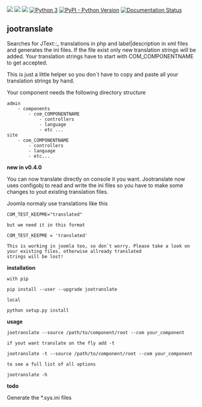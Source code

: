 [![](https://img.shields.io/pypi/v/jootranslate.svg)](https://pypi.python.org/pypi?name=jootranslate&:action=display)  [![](https://travis-ci.org/pfitzer/jtranslate.svg?branch=master)](https://travis-ci.org/pfitzer/jtranslate) [![](https://pyup.io/repos/github/pfitzer/jtranslate/shield.svg?t=1520427395490)](https://pyup.io/account/repos/github/pfitzer/jtranslate/) [![Python 3](https://pyup.io/repos/github/pfitzer/jtranslate/python-3-shield.svg)](https://pyup.io/repos/github/pfitzer/jtranslate/)
[![PyPI - Python Version](https://img.shields.io/pypi/pyversions/jootranslate.svg)](https://pypi.python.org/pypi?name=jootranslate&:action=display) [![Documentation Status](https://readthedocs.org/projects/jootranslate/badge/?version=latest)](http://jootranslate.readthedocs.io/?badge=latest)


## jootranslate
Searches for JText::_ translations in php and label|description in xml files and generates the ini files. If the file exist only new translation strings will
be added. Your translation strings have to start with COM_COMPONENTNAME to get accepted.

This is just a little helper so you don`t have to copy and paste all your translation strings by hand.

Your component needs the following directory structure

    admin
        - components
            - com_COMPONENTNAME
                - controllers
                - language
                - etc ...
    site
        - com_COMPONENTNAME
            - controllers
            - language
            - etc...
            
**new in v0.4.0**

You can now translate directly on console it you want. Jootranslate now uses configobj to read and write the ini files so you
have to make some changes to yout existing translation files.

Joomla normaly use translations like this

    COM_TEST_KEEPME="translated"
    
    but we need it in this format
    
    COM_TEST_KEEPME = 'translated'
    
    This is working in joomla too, so don`t worry. Please take a look on your existing files, otherwise allready translated
    strings will be lost!

**installation**

    with pip

    pip install --user --upgrade jootranslate

    local

    python setup.py install

**usage**


    jootranslate --source /path/to/component/root --com your_component
    
    if yout want translate on the fly add -t
    
    jootranslate -t --source /path/to/component/root --com your_component

    to see a full list of all options

    jootranslate -h

**todo**

Generate the *.sys.ini files
